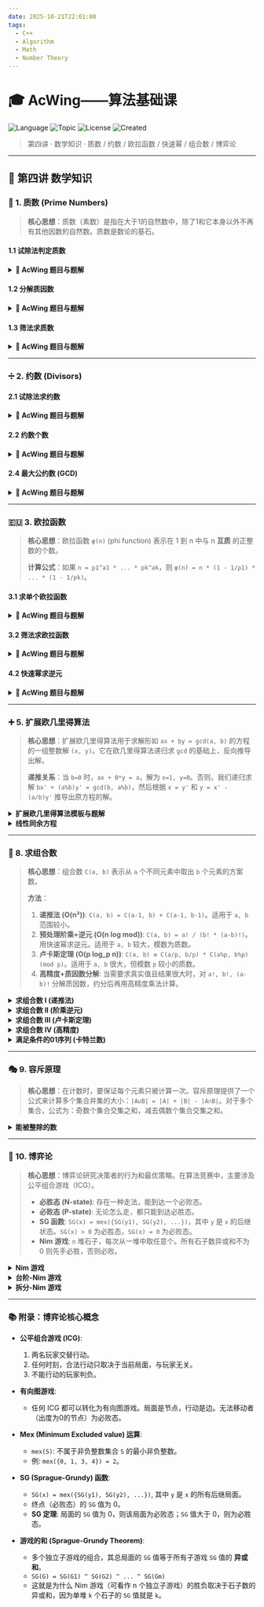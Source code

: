 ```yaml
---
date: 2025-10-21T22:01:00
tags:
  - C++
  - Algorithm
  - Math
  - Number Theory
---
```


# 🎓 AcWing——算法基础课

![Language](https://img.shields.io/badge/Language-C%2B%2B-00599C?style=flat-square&logo=c%2B%2B)
![Topic](https://img.shields.io/badge/Topic-Math%20%26%20Number%20Theory-purple?style=flat-square)
![License](https://img.shields.io/badge/License-MIT-lightgrey?style=flat-square)
![Created](https://img.shields.io/badge/Created-2025--10--22-lightgrey?style=flat-square)

> 第四讲 · 数学知识 · 质数 / 约数 / 欧拉函数 / 快速幂 / 组合数 / 博弈论

---

## 🔢 第四讲 数学知识

### 🎯 1. 质数 (Prime Numbers)

> **核心思想**：质数（素数）是指在大于1的自然数中，除了1和它本身以外不再有其他因数的自然数。质数是数论的基石。

#### 1.1 试除法判定质数
<details>
<summary><strong>🎯 AcWing 题目与题解</strong></summary>

![image-20240208154627833](assets/image-20240208154627833.png)

> **解法思路**：一个数 `n` 如果是合数，那么它必然存在一个小于等于 `sqrt(n)` 的因子。因此，我们只需检查从 2 到 `sqrt(n)`（即 `i <= n/i`）是否存在能整除 `n` 的数 `i` 即可。

```cpp
#include <iostream>
using namespace std;

bool is_prime(int x) {
    if (x < 2) return false;
    // x 的一个更小的因子为 i ，另一个更大的因子为 x / i
    // 只需遍历到 sqrt(x) 即可
    for (int i = 2; i <= x / i; i++) {
        if (x % i == 0) return false;
    }
    return true;
}

int main() {
    int n;
    cin >> n;
    while (n--) {
        int x;
        cin >> x;
        if (is_prime(x)) puts("Yes");
        else puts("No");
    }
    return 0;
}
```
</details>

#### 1.2 分解质因数
<details>
<summary><strong>🎯 AcWing 题目与题解</strong></summary>

![image-20240208162404221](assets/image-20240208162404221.png)

> **解法思路**：同样利用 `i <= n/i` 的性质。从小到大遍历 `i`，如果 `i` 是 `n` 的因子，则 `i` 必为质数（因为 `n` 的更小质因子已被除尽）。我们统计 `i` 的个数，然后将 `n` 中所有的 `i` 都除掉。循环结束后，如果 `n > 1`，说明剩下的 `n` 本身就是那个大于 `sqrt(原n)` 的质因子。

```cpp
#include <iostream>
using namespace std;

void divide(int x) {
    for (int i = 2; i <= x / i; i++) {
        if (x % i == 0) {
            int s = 0;
            while (x % i == 0) {
                x /= i;
                s++;
            }
            cout << i << ' ' << s << endl;
        }
    }
    // 处理最后一个大于 sqrt(原x) 的质因子
    if (x > 1) cout << x << ' ' << 1 << endl;
    cout << endl;
}

int main() {
    int n;
    cin >> n;
    while (n--) {
        int x;
        cin >> x;
        divide(x);
    }
    return 0;
}
```
</details>

#### 1.3 筛法求质数
<details>
<summary><strong>🎯 AcWing 题目与题解</strong></summary>

![image-20240208165154655](assets/image-20240208165154655.png)

> **埃氏筛法 (O(n log log n))**：从 2 开始，将每个质数的倍数都标记为合数。
> **线性筛法 (O(n))**：核心是 **每个合数只被其最小的质因子筛掉一次**。遍历 2 到 n，如果 `i` 是质数则加入素数表。然后用已筛出的素数 `p` 去筛 `i*p`。关键一步是 `if (i % p == 0) break;`，这保证了 `p` 是 `i` 的最小质因子，从而也是 `i*p` 的最小质因子。

> **埃氏筛法模板**
```cpp
int primes[N], cnt;
bool st[N];

void get_primes(int n) {
    for (int i = 2; i <= n; i++) {
        if (!st[i]) {
            primes[cnt++] = i;
            for (int j = i + i; j <= n; j += i) {
                st[j] = true;
            }
        }
    }
}
```

> **线性筛法题解**
```cpp
#include <iostream>
using namespace std;
const int N = 1000010;

int primes[N], cnt;
bool st[N]; // st[x]=true 表示 x 是合数

void get_primes(int n) {
    for (int i = 2; i <= n; i++) {
        if (!st[i]) primes[cnt++] = i;
        // 用已筛出的素数去筛掉合数
        for (int j = 0; primes[j] <= n / i; j++) {
            st[primes[j] * i] = true;
            // 关键：primes[j] 是 i 的最小质因子，也是 primes[j]*i 的最小质因子
            // 后面的素数再乘i，其最小质因子就不是那个素数了，而是primes[j]
            if (i % primes[j] == 0) break;
        }
    }
}

int main() {
    int n;
    cin >> n;
    get_primes(n);
    cout << cnt << endl;
    return 0;
}
```
</details>

---

### ➗ 2. 约数 (Divisors)

#### 2.1 试除法求约数
<details>
<summary><strong>🎯 AcWing 题目与题解</strong></summary>

![image-20240217104638829](assets/image-20240217104638829.png)

> **解法思路**：约数总是成对出现的。如果 `i` 是 `x` 的约数，那么 `x/i` 也是。我们只需遍历从 1 到 `sqrt(x)`，找到所有小约数 `i`，同时也就找到了大约数 `x/i`。注意 `i == x/i` 的情况，避免重复添加。

```cpp
#include <iostream>
#include <vector>
#include <algorithm>
using namespace std;

vector<int> get_divisors(int x) {
    vector<int> res;
    for (int i = 1; i <= x / i; i++) {
        if (x % i == 0) {
            res.push_back(i);
            if (i != x / i) res.push_back(x / i);
        }
    }
    sort(res.begin(), res.end());
    return res;
}

int main() {
    int n;
    cin >> n;
    while (n--) {
        int x;
        cin >> x;
        auto res = get_divisors(x);
        for (int d : res) cout << d << ' ';
        cout << endl;
    }
    return 0;
}
```
</details>

#### 2.2 约数个数
<details>
<summary><strong>🎯 AcWing 题目与题解</strong></summary>
![image-20240217153842909](assets/image-20240217153842909.png)

> **约数个数定理**：如果一个数 `N` 的标准质因子分解为 `N = p1^a1 * p2^a2 * ... * pk^ak`，那么 `N` 的约数个数为 `(a1 + 1) * (a2 + 1) * ... * (ak + 1)`。
>
> **解法思路**：先对每个输入的数分解质因数，用 `unordered_map` 累加所有质因子的指数。最后根据定理，将每个指数加 1 后连乘起来。

```cpp
#include <iostream>
#include <unordered_map>
using namespace std;
typedef long long LL;
const int mod = 1e9 + 7;

int main() {
    int n;
    cin >> n;
    unordered_map<int, int> primes;
    while (n--) {
        int x;
        cin >> x;
        for (int i = 2; i <= x / i; i++) {
            while (x % i == 0) {
                x /= i;
                primes[i]++;
            }
        }
        if (x > 1) primes[x]++;
    }

    LL res = 1;
    for (auto p : primes) {
        res = res * (p.second + 1) % mod;
    }
    cout << res << endl;
    return 0;
}```
</details>

#### 2.3 约数之和
<details>
<summary><strong>🎯 AcWing 题目与题解</strong></summary>
![image-20240217162152651](assets/image-20240217162152651.png)

> **约数和定理**：如果 `N = p1^a1 * p2^a2 * ... * pk^ak`，那么 `N` 的所有正约数之和为 `(p1^0 + ... + p1^a1) * ... * (pk^0 + ... + pk^ak)`。
>
> **解法思路**：同上，先累加所有质因子的指数。然后对每个质因子 `p` 和其指数 `a`，计算 `(p^0 + ... + p^a)` 的值，再将这些和连乘起来。

```cpp
#include <iostream>
#include <unordered_map>
using namespace std;
typedef long long LL;
const int mod = 1e9 + 7;

int main() {
    int n;
    cin >> n;
    unordered_map<int, int> primes;
    while (n--) {
        int x;
        cin >> x;
        for (int i = 2; i <= x / i; i++) {
            while (x % i == 0) {
                x /= i;
                primes[i]++;
            }
        }
        if (x > 1) primes[x]++;
    }

    LL res = 1;
    for (auto p : primes) {
        LL prime = p.first, alpha = p.second;
        LL t = 1;
        // 计算 (p^0 + ... + p^a)
        while (alpha--) t = (t * prime + 1) % mod;
        res = res * t % mod;
    }
    cout << res << endl;
    return 0;
}
```
</details>

#### 2.4 最大公约数 (GCD)
<details>
<summary><strong>🎯 AcWing 题目与题解</strong></summary>

![image-20240217165505252](assets/image-20240217165505252.png)

> **欧几里得算法 (辗转相除法)**：`gcd(a, b) = gcd(b, a % b)`，递归边界是当 `b` 为 0 时，`gcd` 为 `a`。这是求最大公约数最高效的方法。

```cpp
#include <iostream>
using namespace std;

int gcd(int a, int b) {
    return b ? gcd(b, a % b) : a;
}

int main() {
    int n;
    cin >> n;
    while (n--) {
        int a, b;
        cin >> a >> b;
        cout << gcd(a, b) << endl;
    }
    return 0;
}
```
</details>

---

### 🇪🇺 3. 欧拉函数

> **核心思想**：欧拉函数 `φ(n)` (phi function) 表示在 1 到 n 中与 n **互质** 的正整数的个数。
>
> **计算公式**：如果 `n = p1^a1 * ... * pk^ak`，则 `φ(n) = n * (1 - 1/p1) * ... * (1 - 1/pk)`。

#### 3.1 求单个欧拉函数
<details>
<summary><strong>🎯 AcWing 题目与题解</strong></summary>

![image-20240217171909347](assets/image-20240217171909347.png)

> **解法思路**：直接应用公式。先对 `n` 分解质因数，找到所有质因子 `p`，然后用 `res = res / p * (p-1)` 来计算，以避免浮点数运算。

```cpp
#include <iostream>
using namespace std;

int phi(int x) {
    int res = x;
    for (int i = 2; i <= x / i; i++) {
        if (x % i == 0) {
            res = res / i * (i - 1);
            while (x % i == 0) x /= i;
        }
    }
    if (x > 1) res = res / x * (x - 1);
    return res;
}

int main() {
    int n;
    cin >> n;
    while (n--) {
        int x;
        cin >> x;
        cout << phi(x) << endl;
    }
    return 0;
}
```
</details>

#### 3.2 筛法求欧拉函数
<details>
<summary><strong>🎯 AcWing 题目与题解</strong></summary>

![image-20240219110124715](assets/image-20240219110124715.png)

> **解法思路**：在线性筛质数的基础上，利用欧拉函数的性质来递推计算 `φ` 值。
> -   如果 `i` 是质数, `φ(i) = i - 1`。
> -   如果 `i % p == 0`，`p` 是 `i` 的最小质因子，则 `i` 和 `i*p` 含有相同的质因子，`φ(i*p) = φ(i) * p`。
> -   如果 `i % p != 0`，`p` 不是 `i` 的质因子，则 `p` 与 `i` 互质，`φ(i*p) = φ(i) * φ(p) = φ(i) * (p - 1)`。

```cpp
#include <iostream>
using namespace std;
typedef long long LL;
const int N = 1000010;

int primes[N], euler[N], cnt;
bool st[N];

void get_eulers(int n) {
    euler = 1;
    for (int i = 2; i <= n; i++) {
        if (!st[i]) {
            primes[cnt++] = i;
            euler[i] = i - 1;
        }
        for (int j = 0; primes[j] <= n / i; j++) {
            int t = primes[j] * i;
            st[t] = true;
            if (i % primes[j] == 0) {
                euler[t] = euler[i] * primes[j];
                break;
            }
            euler[t] = euler[i] * (primes[j] - 1);
        }
    }
}

int main() {
    int n;
    cin >> n;
    get_eulers(n);
    LL res = 0;
    for (int i = 1; i <= n; i++) res += euler[i];
    cout << res << endl;
    return 0;
}```
</details>

---

### 🚀 4. 快速幂

> **核心思想**：快速幂算法用于高效计算 `a^b mod p`。它将指数 `b` 进行二进制拆分，例如 `a^13 = a^(8+4+1) = a^8 * a^4 * a^1`。通过循环，每次将底数平方，并根据 `b` 的二进制位决定是否将当前底数乘入结果。时间复杂度从 O(b) 降至 O(log b)。

#### 4.1 快速幂
<details>
<summary><strong>🎯 AcWing 题目与题解</strong></summary>
![image-20240219171741661](assets/image-20240219171741661.png)

```cpp
#include <iostream>
using namespace std;
typedef long long LL;

LL qmi(int a, int b, int p) {
    LL res = 1 % p;
    LL base = a;
    while (b) {
        if (b & 1) res = res * base % p;
        base = base * base % p;
        b >>= 1;
    }
    return res;
}

int main() {
    int n;
    cin >> n;
    while (n--) {
        int a, b, p;
        cin >> a >> b >> p;
        cout << qmi(a, b, p) << endl;
    }
    return 0;
}
```
</details>

#### 4.2 快速幂求逆元
<details>
<summary><strong>🎯 AcWing 题目与题解</strong></summary>
![image-20240219174812186](assets/image-20240219174812186.png)

> **费马小定理**：如果 `p` 是一个质数，且 `a` 不是 `p` 的倍数（即 `a` 和 `p` 互质），那么 `a^(p-1) ≡ 1 (mod p)`。
>
> **求逆元**：由 `a * a^(p-2) ≡ 1 (mod p)` 可知，`a` 在模 `p` 意义下的乘法逆元就是 `a^(p-2) mod p`。我们可以用快速幂来计算这个值。

```cpp
#include <iostream>
using namespace std;
typedef long long LL;

LL qmi(int a, int b, int p) {
    LL res = 1 % p;
    LL base = a;
    while (b) {
        if (b & 1) res = res * base % p;
        base = base * base % p;
        b >>= 1;
    }
    return res;
}

int main() {
    int n;
    cin >> n;
    while (n--) {
        int a, p;
        cin >> a >> p;
        if (a % p == 0) puts("impossible");
        else cout << qmi(a, p - 2, p) << endl;
    }
    return 0;
}
```
</details>

---
### ➕ 5. 扩展欧几里得算法

> **核心思想**：扩展欧几里得算法用于求解形如 `ax + by = gcd(a, b)` 的方程的一组整数解 `(x, y)`。它在欧几里得算法递归求 `gcd` 的基础上，反向推导出解。
>
> **递推关系**：当 `b=0` 时，`ax + 0*y = a`，解为 `x=1, y=0`。否则，我们递归求解 `bx' + (a%b)y' = gcd(b, a%b)`，然后根据 `x = y'` 和 `y = x' - (a/b)y'` 推导出原方程的解。

<details>
<summary><strong>扩展欧几里得算法模板与题解</strong></summary>
![image-20240220095303626](assets/image-20240220095303626.png)

```cpp
#include <iostream>
using namespace std;

// 求解 ax + by = gcd(a, b)
int exgcd(int a, int b, int &x, int &y) {
    if (!b) {
        x = 1, y = 0;
        return a;
    }
    int d = exgcd(b, a % b, y, x);
    y -= a / b * x;
    return d;
}

int main() {
    int n;
    cin >> n;
    while (n--) {
        int a, b, x, y;
        cin >> a >> b;
        exgcd(a, b, x, y);
        cout << x << " " << y << endl;
    }
    return 0;
}
```
</details>

<details>
<summary><strong>线性同余方程</strong></summary>
![image-20240220162334884](assets/image-20240220162334884.png)

> **解法思路**：方程 `ax ≡ b (mod m)` 等价于 `ax - b = my`（`y`为某个整数），即 `ax - my = b`。这和 `ax + by = c` 形式相同。
> 1.  用扩展欧几里得算法求 `ax' + my' = gcd(a, m)` 的解 `(x', y')`。
> 2.  方程有解的充要条件是 `gcd(a, m)` 能整除 `b`。
> 3.  若有解，则原方程的一个解 `x = x' * (b / gcd(a, m))`。
> 4.  通解为 `x + k * (m / gcd(a, m))`，最小正整数解为 `(x % (m/d) + (m/d)) % (m/d)`。

```cpp
#include <iostream>
using namespace std;
typedef long long LL;

int exgcd(int a, int b, int &x, int &y) {
    if (!b) {
        x = 1, y = 0;
        return a;
    }
    int d = exgcd(b, a % b, y, x);
    y -= a / b * x;
    return d;
}

int main() {
    int n;
    cin >> n;
    while (n--) {
        int a, b, m;
        cin >> a >> b >> m;
        int x, y;
        int d = exgcd(a, m, x, y);
        if (b % d != 0) puts("impossible");
        else {
            // x' = x * (b/d), m' = m/d. 最小正整数解
            LL res = (LL)x * (b / d);
            cout << (res % (m / d) + (m / d)) % (m / d) << endl;
        }
    }
    return 0;
}
```
</details>

---

### 🔢 8. 求组合数

> **核心思想**：组合数 `C(a, b)` 表示从 `a` 个不同元素中取出 `b` 个元素的方案数。
>
> **方法**：
> 1.  **递推法 (O(n²))**: `C(a, b) = C(a-1, b) + C(a-1, b-1)`。适用于 `a, b` 范围较小。
> 2.  **预处理阶乘+逆元 (O(n log mod))**: `C(a, b) = a! / (b! * (a-b)!)`。用快速幂求逆元。适用于 `a, b` 较大，模数为质数。
> 3.  **卢卡斯定理 (O(p log_p n))**: `C(a, b) ≡ C(a/p, b/p) * C(a%p, b%p) (mod p)`。适用于 `a, b` 很大，但模数 `p` 较小的质数。
> 4.  **高精度+质因数分解**: 当需要求真实值且结果很大时，对 `a!, b!, (a-b)!` 分解质因数，约分后再用高精度乘法计算。

<details>
<summary><strong>求组合数 I (递推法)</strong></summary>
![image-20240221092834023](assets/image-20240221092834023.png)

```cpp
#include <iostream>
using namespace std;
const int N = 2010, mod = 1e9 + 7;
int c[N][N];

void init() {
    for (int i = 0; i < N; i++) {
        for (int j = 0; j <= i; j++) {
            if (!j) c[i][j] = 1;
            else c[i][j] = (c[i - 1][j] + c[i - 1][j - 1]) % mod;
        }
    }
}

int main() {
    init();
    int n;
    cin >> n;
    while (n--) {
        int a, b;
        cin >> a >> b;
        cout << c[a][b] << endl;
    }
    return 0;
}
```
</details>

<details>
<summary><strong>求组合数 II (阶乘逆元)</strong></summary>
![image-20240221095734729](assets/image-20240221095734729.png)

```cpp
#include <iostream>
using namespace std;
typedef long long LL;
const int N = 100010, mod = 1e9 + 7;
int fact[N], infact[N];

int qmi(int a, int k, int p) { /* 快速幂模板 */ }

void init() {
    fact = infact = 1;
    for (int i = 1; i < N; i++) {
        fact[i] = (LL)fact[i - 1] * i % mod;
        infact[i] = (LL)infact[i - 1] * qmi(i, mod - 2, mod) % mod;
    }
}

int main() {
    init();
    int n;
    cin >> n;
    while (n--) {
        int a, b;
        cin >> a >> b;
        cout << (LL)fact[a] * infact[b] % mod * infact[a - b] % mod << endl;
    }
    return 0;
}
```
</details>

<details>
<summary><strong>求组合数 III (卢卡斯定理)</strong></summary>
![image-20240221104052669](assets/image-20240221104052669.png)

```cpp
#include <iostream>
using namespace std;
typedef long long LL;

int qmi(int a, int k, int p) { /* 快速幂模板 */ }

int C(int a, int b, int p) {
    if (b > a) return 0;
    int res = 1;
    for (int i = 1, j = a; i <= b; i++, j--) {
        res = (LL)res * j % p;
        res = (LL)res * qmi(i, p - 2, p) % p;
    }
    return res;
}

int lucas(LL a, LL b, int p) {
    if (a < p && b < p) return C(a, b, p);
    return (LL)C(a % p, b % p, p) * lucas(a / p, b / p, p) % p;
}

int main() {
    int n;
    cin >> n;
    while (n--) {
        LL a, b;
        int p;
        cin >> a >> b >> p;
        cout << lucas(a, b, p) << endl;
    }
    return 0;
}
```
</details>

<details>
<summary><strong>求组合数 IV (高精度)</strong></summary>
![image-20240221170231204](assets/image-20240221170231204.png)

```cpp
// 核心逻辑
// 1. 线性筛预处理 1~a 的所有质数
get_primes(a);
// 2. 计算每个质因子 p 在 C(a,b) 中的次数
// 次数 = get(a, p) - get(b, p) - get(a-b, p)
// 其中 get(n, p) 计算 n! 中质因子 p 的个数
for (int i = 0; i < cnt; i++) {
    int p = primes[i];
    sum[i] = get(a, p) - get(b, p) - get(a - b, p);
}
// 3. 用高精度乘法将所有质因子 p^sum[i] 乘起来
vector<int> res;
res.push_back(1);
for (int i = 0; i < cnt; i++) {
    for (int j = 0; j < sum[i]; j++) {
        res = mul(res, primes[i]);
    }
}
```
</details>

<details>
<summary><strong>满足条件的01序列 (卡特兰数)</strong></summary>
![image-20240222100819729](assets/image-20240222100819729.png)

> **核心结论 (卡特兰数)**：`n` 个 0 和 `n` 个 1 组成的、任意前缀中 0 的个数不少于 1 的个数的序列数量为卡特兰数 `Cat(n) = C(2n, n) / (n + 1)`。

```cpp
#include <iostream>
using namespace std;
typedef long long LL;
const int mod = 1e9 + 7;

LL qmi(LL a, int k, int p) { /* 快速幂 */ }

LL C(int a, int b, int p) {
    if (b > a) return 0;
    LL res = 1;
    for (int i = 1, j = a; i <= b; i++, j--) {
        res = res * j % p;
        res = res * qmi(i, p - 2, p) % p;
    }
    return res;
}

int main() {
    int n;
    cin >> n;
    LL res = C(2 * n, n, mod);
    LL inv_n1 = qmi(n + 1, mod - 2, mod);
    cout << res * inv_n1 % mod << endl;
    return 0;
}
```
</details>

---

### 🎭 9. 容斥原理

> **核心思想**：在计数时，要保证每个元素只被计算一次。容斥原理提供了一个公式来计算多个集合并集的大小：`|A∪B| = |A| + |B| - |A∩B|`。对于多个集合，公式为：奇数个集合交集之和，减去偶数个集合交集之和。

<details>
<summary><strong>能被整除的数</strong></summary>

![image-20240222111632771](assets/image-20240222111632771.png)

> **解法思路**：求 1~n 中能被 `p1, p2, ..., pm` 中至少一个数整除的数的个数。
> -   能被 `pi` 整除的数有 `floor(n/pi)` 个。
> -   根据容斥原理，答案 = `Σ(n/pi) - Σ(n/lcm(pi,pj)) + ...`
> -   由于 `pi` 都是质数，`lcm(pi, pj) = pi * pj`。
> -   我们用二进制枚举 `1` 到 `2^m - 1` 的所有子集。每个子集代表一个交集。如果子集大小为奇数，则加上 `n / (子集中所有pi的乘积)`；如果为偶数，则减去。

```cpp
#include <iostream>
using namespace std;
typedef long long LL;
const int N = 20;
int p[N];

int main() {
    int n, m;
    cin >> n >> m;
    for (int i = 0; i < m; i++) cin >> p[i];

    int res = 0;
    // 遍历所有非空子集
    for (int i = 1; i < 1 << m; i++) {
        LL t = 1;
        int s = 0; // 子集大小
        for (int j = 0; j < m; j++) {
            if (i >> j & 1) {
                if (t * p[j] > n) {
                    t = -1;
                    break;
                }
                t *= p[j];
                s++;
            }
        }
        if (t != -1) {
            if (s % 2) res += n / t; // 奇加
            else res -= n / t;       // 偶减
        }
    }
    cout << res << endl;
    return 0;
}
```
</details>

---

### 🎲 10. 博弈论

> **核心思想**：博弈论研究决策者的行为和最优策略。在算法竞赛中，主要涉及公平组合游戏（ICG）。
> -   **必胜态 (N-state)**: 存在一种走法，能到达一个必败态。
> -   **必败态 (P-state)**: 无论怎么走，都只能到达必胜态。
> -   **SG 函数**: `SG(x) = mex({SG(y1), SG(y2), ...})`，其中 `y` 是 `x` 的后继状态。`SG(x) > 0` 为必胜态，`SG(x) = 0` 为必败态。
> -   **Nim 游戏**: `n` 堆石子，每次从一堆中取任意个。所有石子数异或和不为 0 则先手必胜，否则必败。

<details>
<summary><strong>Nim 游戏</strong></summary>
![image-20240222175803606](assets/image-20240222175803606.png)

```cpp
#include <iostream>
using namespace std;

int main() {
    int n;
    cin >> n;
    int res = 0;
    while (n--) {
        int x;
        cin >> x;
        res ^= x;
    }
    if (res) puts("Yes"); // 异或和不为0，先手必胜
    else puts("No");
    return 0;
}
```
</details>

<details>
<summary><strong>台阶-Nim 游戏</strong></summary>
![image-20240222180647209](assets/image-20240222180647209.png)

> **核心结论**：只有 **奇数号台阶** 上的石子会影响博弈结果。这相当于对所有奇数号台阶的石子堆做一个 Nim 游戏。偶数台阶上的石子可以被对手通过移到奇数台阶来“模仿”操作，从而抵消影响。

```cpp
#include <iostream>
using namespace std;

int main() {
    int n;
    cin >> n;
    int res = 0;
    for (int i = 1; i <= n; i++) {
        int x;
        cin >> x;
        if (i % 2) res ^= x; // 只对奇数台阶的石子做Nim和
    }
    if (res) puts("Yes");
    else puts("No");
    return 0;
}```
</details>

<details>
<summary><strong>集合-Nim 游戏 & SG 函数</strong></summary>
![image-20240223094335090](assets/image-20240223094335090.png)

> **解法思路**：这是一个多堆独立游戏的和，最终结果是各堆 SG 值的异或和。对于一堆数量为 `x` 的石子，其 SG 值 `sg(x)` 通过 `mex` 运算得出。`sg(x) = mex({sg(x-s1), sg(x-s2), ...})`，其中 `si` 是可取走的石子数。我们用记忆化搜索来计算 `sg` 值。

```cpp
#include <cstring>
#include <iostream>
#include <unordered_set>
using namespace std;
const int N = 110, M = 10010;

int k, s[N], f[M]; // f[]是记忆化数组

int sg(int x) {
    if (f[x] != -1) return f[x];
    unordered_set<int> S;
    for (int i = 0; i < k; i++) {
        if (x >= s[i]) S.insert(sg(x - s[i]));
    }
    for (int i = 0; ; i++) {
        if (!S.count(i)) return f[x] = i;
    }
}

int main() {
    cin >> k;
    for (int i = 0; i < k; i++) cin >> s[i];
    int n;
    cin >> n;
    memset(f, -1, sizeof f);
    int res = 0;
    while (n--) {
        int x;
        cin >> x;
        res ^= sg(x);
    }
    if (res) puts("Yes");
    else puts("No");
    return 0;
}
```
</details>

<details>
<summary><strong>拆分-Nim 游戏</strong></summary>
![image-20240223103605920](assets/image-20240223103605920.png)

> **解法思路**：将一堆石子拆分成两堆，相当于将一个游戏分裂成两个独立的游戏。根据 **Sprague-Grundy 定理**，分裂后的 SG 值是两堆新石子 SG 值的异或和。因此，`sg(x) = mex({sg(i) ^ sg(j) | i+j = x})`。但题目中是拆成两堆任意数量，所以是 `sg(x) = mex({sg(i) ^ sg(j) | 0 <= i, j < x})`。

```cpp
#include <cstring>
#include <iostream>
#include <unordered_set>
using namespace std;
const int N = 110;

int f[N];

int sg(int x) {
    if (f[x] != -1) return f[x];
    unordered_set<int> S;
    for (int i = 0; i < x; i++) {
        for (int j = 0; j <= i; j++) { // 拆成 i 和 j 两堆，但题目是任意两堆，这里实现的是和为x
            // 题意是将一堆x拆成两堆 i, j (i,j>0, i+j=x), sg值是 sg(i)^sg(j)
            // 而题目给的图是拆成任意两堆，应该是 for i in 0..x-1, for j in 0..x-1
            S.insert(sg(i) ^ sg(j));
        }
    }
    for (int i = 0; ; i++) {
        if (!S.count(i)) return f[x] = i;
    }
}

int main() {
    int n;
    cin >> n;
    memset(f, -1, sizeof f);
    int res = 0;
    while (n--) {
        int x;
        cin >> x;
        res ^= sg(x);
    }
    if (res) puts("Yes");
    else puts("No");
    return 0;
}
```
</details>

---

### 📚 附录：博弈论核心概念

-   **公平组合游戏 (ICG)**:
    1.  两名玩家交替行动。
    2.  任何时刻，合法行动只取决于当前局面，与玩家无关。
    3.  不能行动的玩家判负。

-   **有向图游戏**:
    -   任何 ICG 都可以转化为有向图游戏。局面是节点，行动是边。无法移动者（出度为0的节点）为必败态。

-   **Mex (Minimum Excluded value) 运算**:
    -   `mex(S)`: 不属于非负整数集合 `S` 的最小非负整数。
    -   例: `mex({0, 1, 3, 4}) = 2`。

-   **SG (Sprague-Grundy) 函数**:
    -   `SG(x) = mex({SG(y1), SG(y2), ...})`, 其中 `y` 是 `x` 的所有后继局面。
    -   终点（必败态）的 `SG` 值为 0。
    -   **SG 定理**: 局面的 `SG` 值为 0，则该局面为必败态；`SG` 值大于 0，则为必胜态。

-   **游戏的和 (Sprague-Grundy Theorem)**:
    -   多个独立子游戏的组合，其总局面的 `SG` 值等于所有子游戏 `SG` 值的 **异或和**。
    -   `SG(G) = SG(G1) ^ SG(G2) ^ ... ^ SG(Gm)`
    -   这就是为什么 Nim 游戏（可看作 n 个独立子游戏）的胜负取决于石子数的异或和，因为单堆 `k` 个石子的 `SG` 值就是 `k`。

